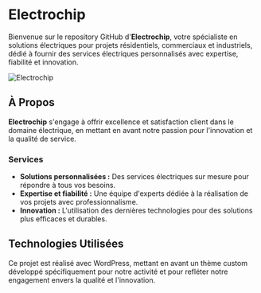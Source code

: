 # Electrochip

Bienvenue sur le repository GitHub d'**Electrochip**, votre spécialiste en solutions électriques pour projets résidentiels, commerciaux et industriels, dédié à fournir des services électriques personnalisés avec expertise, fiabilité et innovation.

![Electrochip](screanshot.png)

## À Propos

**Electrochip** s'engage à offrir excellence et satisfaction client dans le domaine électrique, en mettant en avant notre passion pour l'innovation et la qualité de service.

### Services

- **Solutions personnalisées :** Des services électriques sur mesure pour répondre à tous vos besoins.
- **Expertise et fiabilité :** Une équipe d'experts dédiée à la réalisation de vos projets avec professionnalisme.
- **Innovation :** L'utilisation des dernières technologies pour des solutions plus efficaces et durables.

## Technologies Utilisées

Ce projet est réalisé avec WordPress, mettant en avant un thème custom développé spécifiquement pour notre activité et pour refléter notre engagement envers la qualité et l'innovation.

